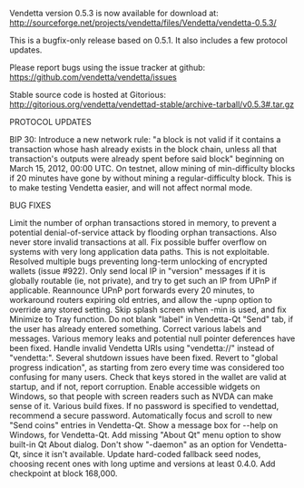 Vendetta version 0.5.3 is now available for download at:
http://sourceforge.net/projects/vendetta/files/Vendetta/vendetta-0.5.3/

This is a bugfix-only release based on 0.5.1.
It also includes a few protocol updates.

Please report bugs using the issue tracker at github:
https://github.com/vendetta/vendetta/issues

Stable source code is hosted at Gitorious:
http://gitorious.org/vendetta/vendettad-stable/archive-tarball/v0.5.3#.tar.gz

PROTOCOL UPDATES

BIP 30: Introduce a new network rule: "a block is not valid if it contains a transaction whose hash already exists in the block chain, unless all that transaction's outputs were already spent before said block" beginning on March 15, 2012, 00:00 UTC.
On testnet, allow mining of min-difficulty blocks if 20 minutes have gone by without mining a regular-difficulty block. This is to make testing Vendetta easier, and will not affect normal mode.

BUG FIXES

Limit the number of orphan transactions stored in memory, to prevent a potential denial-of-service attack by flooding orphan transactions. Also never store invalid transactions at all.
Fix possible buffer overflow on systems with very long application data paths. This is not exploitable.
Resolved multiple bugs preventing long-term unlocking of encrypted wallets
(issue #922).
Only send local IP in "version" messages if it is globally routable (ie, not private), and try to get such an IP from UPnP if applicable.
Reannounce UPnP port forwards every 20 minutes, to workaround routers expiring old entries, and allow the -upnp option to override any stored setting.
Skip splash screen when -min is used, and fix Minimize to Tray function.
Do not blank "label" in Vendetta-Qt "Send" tab, if the user has already entered something.
Correct various labels and messages.
Various memory leaks and potential null pointer deferences have been fixed.
Handle invalid Vendetta URIs using "vendetta://" instead of "vendetta:".
Several shutdown issues have been fixed.
Revert to "global progress indication", as starting from zero every time was considered too confusing for many users.
Check that keys stored in the wallet are valid at startup, and if not, report corruption.
Enable accessible widgets on Windows, so that people with screen readers such as NVDA can make sense of it.
Various build fixes.
If no password is specified to vendettad, recommend a secure password.
Automatically focus and scroll to new "Send coins" entries in Vendetta-Qt.
Show a message box for --help on Windows, for Vendetta-Qt.
Add missing "About Qt" menu option to show built-in Qt About dialog.
Don't show "-daemon" as an option for Vendetta-Qt, since it isn't available.
Update hard-coded fallback seed nodes, choosing recent ones with long uptime and versions at least 0.4.0.
Add checkpoint at block 168,000.
